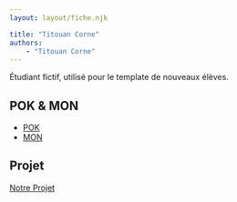 ```yaml
---
layout: layout/fiche.njk

title: "Titouan Corne"
authors:
    - "Titouan Corne"
---
```


Étudiant fictif, utilisé pour le template de nouveaux élèves.

## POK & MON

- [POK](./pok)
- [MON](./mon)

## Projet

[Notre Projet](../../../projets/20XX-20YY/notre-projet)
